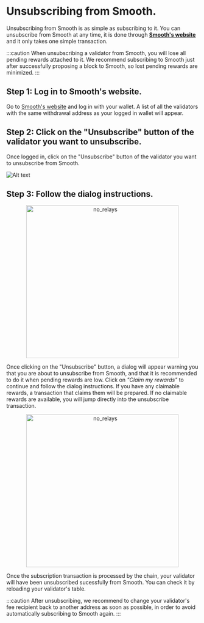 # Unsubscribing from Smooth.

Unsubscribing from Smooth is as simple as subscribing to it. You can unsubscribe from Smooth at any time, it is done through **[Smooth's website](https://smooth.dappnode.io/)** and it only takes one simple transaction.

:::caution
When unsubscribing a validator from Smooth, you will lose all pending rewards attached to it. We recommend subscribing to Smooth just after successfully proposing a block to Smooth, so lost pending rewards are minimized.
:::

## Step 1: Log in to Smooth's website.

Go to [Smooth's website](https://smooth.dappnode.io/) and log in with your wallet. A list of all the validators with the same withdrawal address as your logged in wallet will appear.

## Step 2: Click on the "Unsubscribe" button of the validator you want to unsubscribe.

Once logged in, click on the "Unsubscribe" button of the validator you want to unsubscribe from Smooth.

![Alt text](/img/smooth-unsub-table.png)

## Step 3: Follow the dialog instructions.

<p align="center">
  <img src="/img/smooth-unsub-initial-dialog.png" alt="no_relays" width="400"/>
</p>

Once clicking on the "Unsubscribe" button, a dialog will appear warning you that you are about to unsubscribe from Smooth, and that it is recommended to do it when pending rewards are low. Click on <em>"Claim my rewards"</em> to continue and follow the dialog instructions. If you have any claimable rewards, a transaction that claims them will be prepared. If no claimable rewards are available, you will jump directly into the unsubscribe transaction.


<p align="center">
  <img src="/img/smooth-unsubscribe-done.png" alt="no_relays" width="400"/>
</p>

Once the subscription transaction is processed by the chain, your validator will have been unsubscribed sucessfully from Smooth. You can check it by reloading your validator's table.

:::caution
After unsubscribing, we recommend to change your validator's fee recipient back to another address as soon as possible, in order to avoid automatically subscribing to Smooth again.
:::